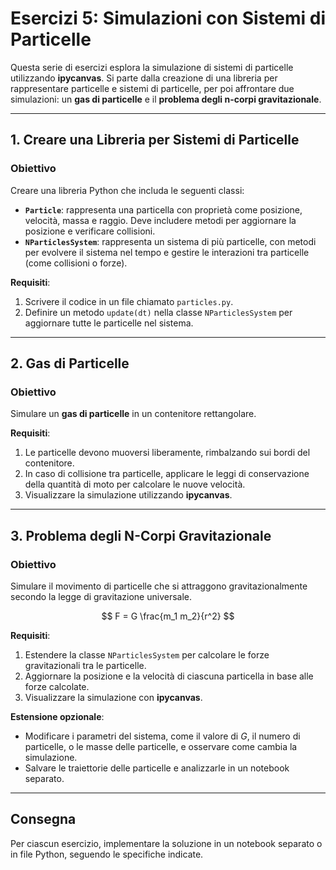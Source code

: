 # Esercizi 5: Simulazioni con Sistemi di Particelle  

Questa serie di esercizi esplora la simulazione di sistemi di particelle utilizzando **ipycanvas**. Si parte dalla creazione di una libreria per rappresentare particelle e sistemi di particelle, per poi affrontare due simulazioni: un **gas di particelle** e il **problema degli n-corpi gravitazionale**.  

---

## 1. Creare una Libreria per Sistemi di Particelle  

### Obiettivo  
Creare una libreria Python che includa le seguenti classi:  
- **`Particle`**: rappresenta una particella con proprietà come posizione, velocità, massa e raggio. Deve includere metodi per aggiornare la posizione e verificare collisioni.  
- **`NParticlesSystem`**: rappresenta un sistema di più particelle, con metodi per evolvere il sistema nel tempo e gestire le interazioni tra particelle (come collisioni o forze).  

**Requisiti**:  
1. Scrivere il codice in un file chiamato `particles.py`.  
2. Definire un metodo `update(dt)` nella classe `NParticlesSystem` per aggiornare tutte le particelle nel sistema.  

---

## 2. Gas di Particelle  

### Obiettivo  
Simulare un **gas di particelle** in un contenitore rettangolare.  

**Requisiti**:  
1. Le particelle devono muoversi liberamente, rimbalzando sui bordi del contenitore.  
2. In caso di collisione tra particelle, applicare le leggi di conservazione della quantità di moto per calcolare le nuove velocità.  
3. Visualizzare la simulazione utilizzando **ipycanvas**.
---

## 3. Problema degli N-Corpi Gravitazionale  

### Obiettivo  
Simulare il movimento di particelle che si attraggono gravitazionalmente secondo la legge di gravitazione universale.  

$$
F = G \frac{m_1 m_2}{r^2}
$$ 

**Requisiti**:  
1. Estendere la classe `NParticlesSystem` per calcolare le forze gravitazionali tra le particelle.  
2. Aggiornare la posizione e la velocità di ciascuna particella in base alle forze calcolate.  
3. Visualizzare la simulazione con **ipycanvas**.  

**Estensione opzionale**:  
- Modificare i parametri del sistema, come il valore di $G$, il numero di particelle, o le masse delle particelle, e osservare come cambia la simulazione.  
- Salvare le traiettorie delle particelle e analizzarle in un notebook separato.  

---

## Consegna  

Per ciascun esercizio, implementare la soluzione in un notebook separato o in file Python, seguendo le specifiche indicate.  

